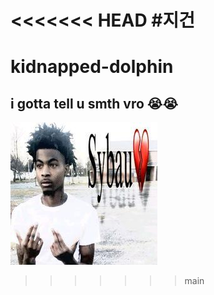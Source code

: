<<<<<<< HEAD
#지건
=======
# kidnapped-dolphin
## i gotta tell u smth vro :sob::sob:
![sybau](/assets/nahh.jpg)
>>>>>>> main
